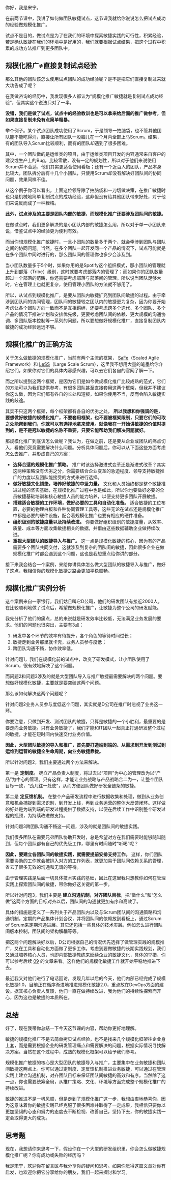 你好，我是宋宁。

在前两节课中，我讲了如何做团队敏捷试点，这节课我就给你说说怎么把试点成功的经验做规模化推广。

试点不是目的，做试点是为了在我们的环境中探索敏捷实践的可行性，积累经验，若是确认敏捷在我们的环境中是好用的，我们就要根据试点结果，把这个过程中积累的成功方法推广到更多团队中。

## 规模化推广≠直接复制试点经验

那么其他的团队该怎么使用试点团队的成功经验呢？是不是把它们直接复制过来就大功告成了呢？

在我做咨询的经历中，我发现很多人都认为“规模化推广敏捷就是复制试点成功经验”，但其实这个说法只对了一半。

**没错，我们是做了试点，试点中的经验教训也是可以拿来给后面的推广做参考，但如果直接复制未免有点简单粗暴。**

举个例子。某个试点团队成功使用了Scrum，于是领导一拍脑袋，也不管其他团队能不能吃得消，直接让所有团队一股脑儿在一个月内全部上马Scrum。结果，有的团队导入Scrum比较顺利，而有的团队却遇到了很多困难。

其中，一个团队做的是运维类的项目，由于运维类项目开发的内容通常来自客户的建议或生产上的Bug，比较零散，没有一定的规划性，所以对于他们来说使用Scrum并不合适，他们其实更适合使用看板；还有一个近百人的团队，产品本身比较大，团队拆分后有十几个小团队，只使用Scrum却没有解决好团队间的协同问题，效果同样不佳。

从这个例子你可以看出，上面这位领导除了拍脑袋和一刀切做决策，在推广敏捷时也只是机械地简单复制试点的成功经验，这非但没有给其他团队带来好处，对于他们来说反而成了一种桎梏。

**此外，试点涉及的主要是团队内部的敏捷，而规模化推广还要涉及团队间的敏捷。**

在做试点时，我们更多解决的是小团队内部的敏捷怎么用，所以对于单一小团队来说，借鉴试点中的经验更为便利有效。

而当你想规模化推广敏捷时，一旦小团队的数量多于两个，就会牵涉到团队与团队之间的协同问题。当然，在多个团队一起开发同一个产品的情况下，试点可能就是在多个团队中同时进行的，那么团队间的管理你也多少会涉及到。

当小团队数量多于5个时，如果你用的是Spotify这个组织模式，那小团队的管理就上升到部落（Tribe）级别，这时就要考虑部落内的管理了；而如果你的团队数量超过一个部落的范畴，你还需要考虑部落与部落间的管理。所以说当团队足够大时，它在管理上也就更复杂，使用管理小团队的方法就不够用了。

所以，从试点到规模化推广，是要从团队内敏捷扩充到团队间敏捷的过程。由于牵涉到团队间的协同管理，团队间的敏捷较之团队内的敏捷更为复杂，因为你要开始考虑让各个团队方向一致而不是互相羁绊，还要考虑跨多个迭代、多个团队、多个产品的情况下推进计划和安排优先级，更要考虑团队间的依赖、更大规模的沟通协调、多团队版本控制等一系列的问题，所以要想做好规模化推广，直接复制团队内敏捷的成功经验远远不够。

## 规模化推广的正确方法

关于怎么做敏捷的规模化推广，当前有两个主流的框架， [SaFe](https://www.scaledagileframework.com)（Scaled Agile Framework）和 [LeSS](https://less.works/zh-CN)（Large Scale Scrum），这里我不想用大量的笔墨给你介绍它们，如果你对它们的具体内容感兴趣，可以去它们各自的官网了解一下。

而之所以提到这两个框架，是因为它们是如今做规模化推广比较成熟的范式，它们的方法可以为我们提供参考，有很多团队甚至直接套用这两个框架，但我并不建议你这么做，因为它们都有各自的长处和短板，如果你使用不当，反而会陷入敏捷实践的歧途。

其实不只这两个框架，每个框架都有各自的优劣之处， **所以我想和你强调的是，要想做好敏捷的规模化推广，不要套用框架，也不要被框架限制，只要它们的可取之处能帮到我们，你就可以有选择地拿来使用。就像我在一开始讲敏捷的价值时提到的，是不是冠以敏捷的名称不重要，只要它能帮助我们解决问题就好。**

那规模化推广到底该怎么做呢？我认为，在做之前，还是要从企业或团队的痛点切入，看他们究竟需要解决什么问题。分析具体问题后，你可以从下面这些方面考虑怎么去推广，并形成自己的方案：

- **选择合适的规模化推广策略。** 推广时该选择激进式变革还是渐进式改革？其实这两种策略没有优劣之分，你需要结合企业变革的急迫程度、领导支持敏捷推广的力度以及团队能接受的方式来进行选择。
- **做好敏捷文化铺垫，培养好敏捷的中坚力量。** 文化和人员始终都是整个敏捷推进过程的坚实基础，在规模化推广过程中也是如此，所以你也要做好必要的全员敏捷基础培训和核心敏捷人员的能力培养，以便支持更多团队开展敏捷。
- **搭建适合敏捷的工作环境，做好必要的工具和自动化准备。** 适合敏捷的工位布置，必要的物理白板和各种协同管理工具等，这些无论在试点还是规模化推广中都是必要的硬件设施，配合着规模化推广也要有相应的硬件准备。
- **组织级别的敏捷度量以及持续改进。** 你要做好组织级别的敏捷度量，从效率、质量、成本等方面收集敏捷相关的数据，并借由这些数据辅助企业做持续改进。
- **重视大型团队的敏捷导入与推广。** 这一点是规模化敏捷的核心，因为有的产品需要多个团队共同交付，这就涉及到复杂的团队间的敏捷，因此很多企业在做规模化推广时都会遇到这个问题，这也是我想重点给你讲的部分。

接下来我会结合一个案例，来给你讲具体怎么做大型团队的敏捷导入与推广，做好了这点，我相信你的规模化敏捷之路会更加平稳顺畅。

## 规模化推广实例分析

这个案例来自一家银行，我们姑且叫它D公司，他们的研发团队有接近2000人，在比较顺利地做了试点后，希望做规模化推广，让敏捷为整个公司的研发赋能。

我先分析了他们的痛点，总的来说就是研发效率比较低，无法满足业务发展的要求。他们的问题也很突出，主要有3点：

1. 研发中各个环节的效率有待提升，各个角色的等待时间过长；
2. 敏捷走到业务那里就卡壳，业务人员参与度低；
3. 跨团队沟通不畅，协作效率低。

针对问题1，我们在规模化前的试点中，改变了研发模式，让小团队使用了Scrum，很有效地解决了这个问题。

而问题2和问题3涉及的就是大型团队导入与推广敏捷最需要解决的两个问题。要想做好规模化敏捷，主要就是要突破这两个问题。

那么该如何解决这两个问题呢？

针对问题2业务人员参与度低这个问题，其实就是D公司在推广时忽视了业务这一环。

你要注意，只做到开发、测试团队的敏捷，只算是敏捷的一个小胜利，最重要的是要走向业务敏捷。只有业务敏捷了，我们才能和IT团队一起真正打通研发整个过程的敏捷，才能在短时间内快速交付业务价值。

**因此，大型团队敏捷的导入和推广，首先要打造端到端的、从需求到开发到测试到运维到运营的敏捷全生命周期，向业务敏捷靠拢。**

所以针对问题2，我们主要通过两个方法来解决。

第一是 **定制度。** 确立产品负责人制度，将过去以“项目”为中心的管理改为以“产品”为中心的管理。只有这样，才能让业务战略与产品战略合二为一，让整个团队目标一致，“劲儿往一处使”，从而方便团队做好研发全链条的敏捷。

第二是 **定反馈机制。** 在整个产品研发流程中进行数据收集和处理，做到从业务创意和机会捕捉到需求识别，到开发上线，再到业务运营的整体大反馈闭环。这样做的好处是为端到端的研发过程提供了数据支持，以便在后续工作中识别整个研发过程的瓶颈，为持续改进做支持。

针对问题3跨团队沟通不畅这一问题，涉及的就是团队间的敏捷实践。

我们很多团队在需要兄弟团队协助开发时，总是希望对方在我们需要时能够随叫随到，但每个团队都有自己的优先级工作，哪里有时间随时“听喝”呢？

**因此，要建立各团队间的敏捷实践，就需要提前安排支持工作。** 这样，你们团队需要协助的工作就会被排入对方的工作列表，就更加易于团队间依赖关系的管理，省去了很多无效的沟通和无谓的等待。

由于管理实践是后面一切具体技术实践的基础，因此在这里我只想教你如何在管理实践上探索团队间的敏捷，带你做好这关键的第一步。

所以针对问题3，我们主要是 **建立沟通机制，对齐团队目标**，把“做什么”和“怎么做”这两个方面的目标对齐以后，团队间的沟通就更加有序和高效了。

具体的措施是定义了一系列关于产品团队内以及与Scrum团队间的沟通策略和沟通机制，定期的产品集体计划会议，并将团队间的依赖放到看板上，通过Scrum of Scrum来定期沟通进展。其它还包括一些具体的技术实践，例如怎么进行团队间版本控制，团队间的架构解耦等等。

把这两个问题解决好以后，D公司根据自己的情况优先选择了做管理实践的规模推广，又在工具和自动化方面做了更多工作。考虑到要做敏捷的长期实践规划，我们又通过培养核心人员，也即内部敏捷教练来延续企业的敏捷文化，具体的举措，你可以参考后续 [09](https://time.geekbang.org/column/article/185502) 的文章来看。这样他们的规模化敏捷工作就开始平稳地推进下去。

最近我又对他们进行了电话回访，发现几年以后的今天，他们内部已经完成了规模化敏捷1.0，目前正在循序渐进地推进规模化敏捷2.0，重点放在DevOps方面的建设。据其核心负责人反馈，他们一直在做持续改进，我为他们的持续性探索而开心，因为这也是敏捷的本质所在。

## 总结

好了，现在我带你总结一下今天这节课的内容，帮助你更好地理解。

敏捷的规模化推广不是去简单拷贝试点经验，也不是找来几个规模化框架往企业身上套，而是需要根据企业的研发管理痛点和需要解决的问题，根据实际情况寻找解决方案。当然在这个过程中，成熟的规模化框架可以给予我们参考。

规模化推广敏捷的核心是大型团队的敏捷导入与推广，主要集中在业务敏捷和团队间敏捷这两点上。你可以通过定制度、定反馈机制推进业务敏捷，可以通过在管理实践上建立沟通机制，对齐团队目标来保证团队间敏捷的高效和有序。当然除了这一点，你也需要统筹全局，从推广策略、文化、环境等方面完成整个规模化推广的持续改进。

敏捷的推进不是一帆风顺，但是走到了规模化推广这一步，我想由衷地恭喜你，因为这意味着你的敏捷实践已经克服了很多困难并取得了一定成果，我相信只要你以更加坚韧的心态和努力的态度去不断检视、改善自己，坚持下去，你的敏捷实践一定会取得更大的成功。

## 思考题

现在，我想请你来思考一下，假设你在一个大型的研发组织里，你会怎么做敏捷规模化推广呢？你有成功或失败的经历吗？

我是宋宁，欢迎你在留言区与我分享你的疑问和思考。如果你觉得这篇文章对你有启发，也欢迎你把它分享给你的朋友，我们一起来探讨和学习。